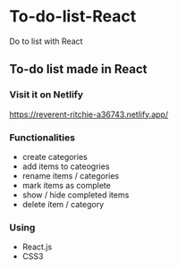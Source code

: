 # To-do-list-React
Do to list with React

## To-do list made in React

### Visit it on Netlify

https://reverent-ritchie-a36743.netlify.app/

### Functionalities
* create categories
* add items to cateogries
* rename items / categories
* mark items as complete
* show / hide completed items
* delete item / category

### Using
* React.js
* CSS3
